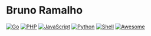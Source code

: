 # Bruno Ramalho

[![Go](https://img.shields.io/badge/Go-135%20commits-9cf.svg)](https://github.com/bramalho/bramalho)
[![PHP](https://img.shields.io/badge/PHP-98%20commits-blue.svg)](https://github.com/bramalho/bramalho)
[![JavaScript](https://img.shields.io/badge/JavaScript-76%20commits-orange.svg)](https://github.com/bramalho/bramalho)
[![Python](https://img.shields.io/badge/Python-31%20commits-yellow.svg)](https://github.com/bramalho/bramalho)
[![Shell](https://img.shields.io/badge/Shell-45%20commits-lightgrey.svg)](https://github.com/bramalho/bramalho)
[![Awesome](https://cdn.rawgit.com/sindresorhus/awesome/d7305f38d29fed78fa85652e3a63e154dd8e8829/media/badge.svg)](https://github.com/bramalho/bramalho)

